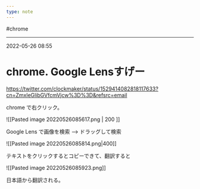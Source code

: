 ```yaml
---
type: note
---
```


#chrome

---
2022-05-26  08:55

# chrome. Google Lensすげー

https://twitter.com/clockmaker/status/1529414082818117633?cn=ZmxleGlibGVfcmVjcw%3D%3D&refsrc=email

chrome で右クリック。

![[Pasted image 20220526085617.png | 200 ]]



Google Lens で画像を検索 --> ドラッグして検索

![[Pasted image 20220526085814.png|400]]

テキストをクリックするとコピーできて、翻訳すると

![[Pasted image 20220526085923.png]]

日本語から翻訳される。

